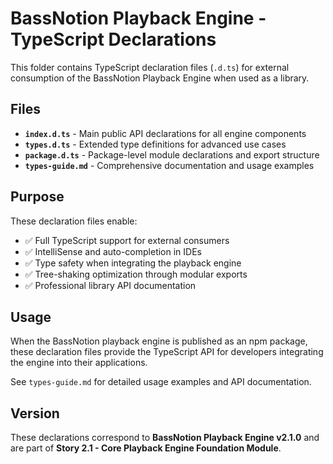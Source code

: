 # BassNotion Playback Engine - TypeScript Declarations

This folder contains TypeScript declaration files (`.d.ts`) for external consumption of the BassNotion Playback Engine when used as a library.

## Files

- **`index.d.ts`** - Main public API declarations for all engine components
- **`types.d.ts`** - Extended type definitions for advanced use cases
- **`package.d.ts`** - Package-level module declarations and export structure
- **`types-guide.md`** - Comprehensive documentation and usage examples

## Purpose

These declaration files enable:

- ✅ Full TypeScript support for external consumers
- ✅ IntelliSense and auto-completion in IDEs
- ✅ Type safety when integrating the playback engine
- ✅ Tree-shaking optimization through modular exports
- ✅ Professional library API documentation

## Usage

When the BassNotion playback engine is published as an npm package, these declaration files provide the TypeScript API for developers integrating the engine into their applications.

See `types-guide.md` for detailed usage examples and API documentation.

## Version

These declarations correspond to **BassNotion Playback Engine v2.1.0** and are part of **Story 2.1 - Core Playback Engine Foundation Module**.
